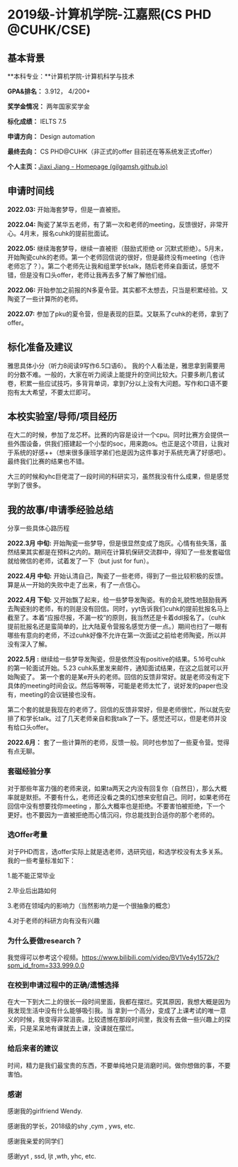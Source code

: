# 2019级-计算机学院-江嘉熙(CS PHD @CUHK/CSE)

## 基本背景

**本科专业：**计算机学院-计算机科学与技术

**GPA&排名：** 3.912， 4/200+ 

**奖学金情况：** 两年国家奖学金

**标化成绩：** IELTS 7.5

**申请方向：** Design automation

**最终去向：** CS PHD@CUHK（非正式的offer 目前还在等系统发正式offer）

**个人主页：**[Jiaxi Jiang - Homepage (gilgamsh.github.io)](https://gilgamsh.github.io/)

## 申请时间线

**2022.03:** 开始海套梦导，但是一直被拒。

**2022.04:** 陶瓷了某华五老师，有了第一次和老师的meeting，反馈很好，非常开心。4月末，报名cuhk的提前批面试。

**2022.05:** 继续海套梦导，继续一直被拒（鼓励式拒绝 or 沉默式拒绝）。5月末，开始陶瓷cuhk的老师。第一个老师回信说的很好，但是最终没有meeting（也许老师忘了？）。第二个老师先让我和组里学长talk，随后老师亲自面试，感觉不错，但是没有口头offer，老师让我再去多了解了解他们组。

**2022.06:** 开始参加之前报的N多夏令营。其实都不太想去，只当是积累经验。又陶瓷了一些计算所的老师。

**2022.07:** 参加了pku的夏令营，但是表现的巨菜。又联系了cuhk的老师，拿到了offer。

## 标化准备及建议

雅思具体小分（听力8阅读9写作6.5口语6）。 我的个人看法是，雅思拿到需要用的分数不难。一般的，大家在听力阅读上能提升的空间比较大。只要多刷几套试卷，积累一些应试技巧，多背背单词，拿到7分以上没有大问题。写作和口语不要抱有太大希望，不要太烂即可。

## 本校实验室/导师/项目经历

在大二的时候，参加了龙芯杯。比赛的内容是设计一个cpu。同时比赛方会提供一些外围设备，供我们搭建起一个小型的soc，用来跑os。也正是这个项目，让我对于系统的好感++（想来很多康班学弟们也是因为这件事对于系统充满了好感吧）。最终我们比赛的结果也不错。

大三的时候和yhc巨佬混了一段时间的科研实习，虽然我没有什么成果，但是感觉学到了很多。

## 我的故事/申请季经验总结

分享一些具体心路历程

**2022.3月 中旬:** 开始陶瓷一些梦导，但是很显然变成了炮灰。心情有些失落，虽然结果其实都是在预料之内的。期间在计算机保研交流群中，得知了一些发套磁信就给微信的老师，试着发了一下（but just for fun）。

**2022.4月 中旬:** 开始认清自己，陶瓷了一些老师，得到了一些比较积极的反馈。算是从一开始的失败中走了出来，有了一点信心。

**2022.4月 下旬:** 又开始飘了起来，给一些梦导发陶瓷。有的会礼貌性地鼓励我再去陶瓷别的老师，有的则是没有回信。同时，yyt告诉我们cuhk的提前批报名马上截至了。本着“应报尽报，不漏一校”的原则，我当然还是卡着ddl报名了。（cuhk 提前批报名还是蛮简单的，比大陆夏令营报名感觉方便一点。）期间也扫了一眼有哪些有意向的老师，不过cuhk好像不允许在第一次面试之前给老师陶瓷，所以并没有深入了解。

**2022.5月 :**  继续给一些梦导发陶瓷，但是依然没有positive的结果。5.16号cuhk的第一轮面试开始。5.23 cuhk系里发来邮件，通知面试结果，在这之后就可以开始陶瓷了。 第一个套的是某e开头的老师。回信的反馈非常好。就是老师没有定下具体的meeting时间会议。然后等啊等，可能是老师太忙了，说好发的paper也没有，meeting的会议链接也没有。

第二个套的就是我现在的老师了。回信的反馈非常好，但是老师很忙，所以就先安排了和学长talk。过了几天老师亲自和我talk了一下。感觉还可以，但是老师并没有给口头offer。

**2022.6月：** 套了一些计算所的老师，反馈一般。同时也参加了一些夏令营。觉得有点无聊。

### 套磁经验分享

对于那些年富力强的老师来说，如果ta两天之内没有回复你（自然日），那么大概率就是默拒。不要有什么，老师还没看之类的幻想来安慰自己。同时，如果老师在回信中没有想要找你meeting ，那么大概率也是拒绝。不要害怕被拒绝，下一个更好。也不要因为一直被拒绝而心情沉闷，你总能找到合适你的那个老师的。

### 选Offer考量

对于PHD而言，选offer实际上就是选老师，选研究组，和选学校没有太多关系。我的一些考量标准如下：

1.能不能正常毕业

2.毕业后出路如何

3.老师在领域内的影响力（当然影响力是一个很抽象的概念）

4.对于老师的科研方向有没有兴趣

### 为什么要做research？

我觉得可以参考这个视频。https://www.bilibili.com/video/BV1Ve4y1572k/?spm_id_from=333.999.0.0

### 在校到申请过程中的正确/遗憾选择

在大一下到大二上的很长一段时间里面，我都在摆烂。究其原因，我想大概是因为我发现生活中没有什么能够吸引我。当 拿到一个高分，变成了上课考试的唯一意义的时候，我变得非常沮丧。比较遗憾在那段时间里，我没有去做一些兴趣上的探索，只是呆呆地有课就去上课，没课就在摆烂。

### 给后来者的建议

时间，精力是我们最宝贵的东西，不要单纯地只是消磨时间。做你想做的事，不要害怕。

### 感谢

感谢我的girlfriend Wendy.

感谢我的学长，2018级的shy ,cym , yws, etc.

感谢我亲爱的同学们

感谢yyt , ssd, ljt ,wth, yhc, etc.



